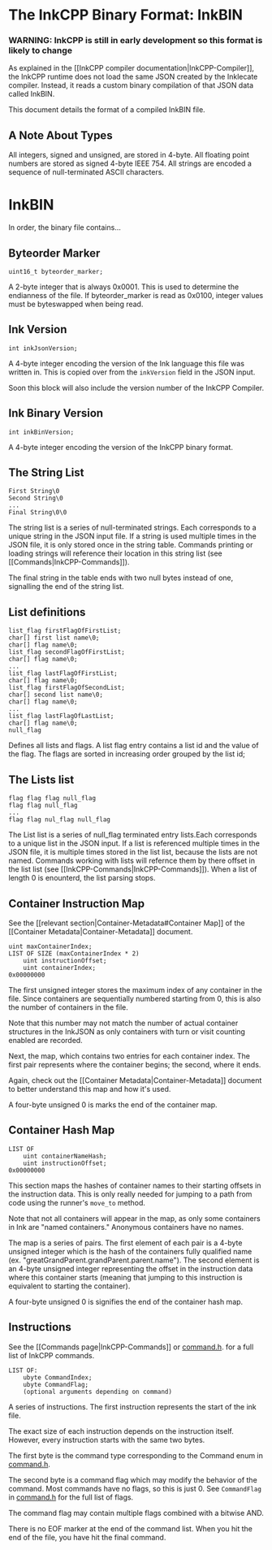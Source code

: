# The InkCPP Binary Format: InkBIN

### WARNING: InkCPP is still in early development so this format is likely to change

As explained in the [[InkCPP compiler documentation|InkCPP-Compiler]], the InkCPP runtime does not load the same JSON created by the Inklecate compiler. Instead, it reads a custom binary compilation of that JSON data called InkBIN.

This document details the format of a compiled InkBIN file.

## A Note About Types

All integers, signed and unsigned, are stored in 4-byte. All floating point numbers are stored as signed 4-byte IEEE 754. All strings are encoded a sequence of null-terminated ASCII characters. 

# InkBIN

In order, the binary file contains...

## Byteorder Marker

```
uint16_t byteorder_marker;
```

A 2-byte integer that is always 0x0001. This is used to determine the endianness of the file.
If byteorder_marker is read as 0x0100, integer values must be byteswapped when being read. 

## Ink Version

```
int inkJsonVersion;
```

A 4-byte integer encoding the version of the Ink language this file was written in. This is copied over from the `inkVersion` field in the JSON input.

Soon this block will also include the version number of the InkCPP Compiler.

## Ink Binary Version

```
int inkBinVersion;
```

A 4-byte integer encoding the version of the InkCPP binary format. 

## The String List

```
First String\0
Second String\0
...
Final String\0\0
```

The string list is a series of null-terminated strings. Each corresponds to a unique string in the JSON input file. If a string is used multiple times in the JSON file, it is only stored once in the string table. Commands printing or loading strings will reference their location in this string list (see [[Commands|InkCPP-Commands]]).

The final string in the table ends with two null bytes instead of one, signalling the end of the string list.

## List definitions

```
list_flag firstFlagOfFirstList;
char[] first list name\0;
char[] flag name\0;
list_flag secondFlagOfFirstList;
char[] flag name\0;
...
list_flag lastFlagOfFirstList;
char[] flag name\0;
list_flag firstFlagOfSecondList;
char[] second list name\0;
char[] flag name\0;
...
list_flag lastFlagOfLastList;
char[] flag name\0;
null_flag
```

Defines all lists and flags.  A list flag entry contains a list id and the value of the flag.
The flags are sorted in increasing order grouped by the list id;

## The Lists list

```
flag flag flag null_flag
flag flag null_flag
...
flag flag nul_flag null_flag
```
The List list is a series of null_flag terminated entry lists.Each corresponds to a unique list in the JSON input.
If a list is referenced multiple times in the JSON file, it is multiple times stored in the list list, because the lists are
not named. Commands working with lists will refernce them by there offset in the list list (see [[InkCPP-Commands|InkCPP-Commands]]). When a list of length 0 is enounterd, the list parsing stops.

## Container Instruction Map

See the [[relevant section|Container-Metadata#Container Map]] of the [[Container Metadata|Container-Metadata]] document.

```
uint maxContainerIndex;
LIST OF SIZE (maxContainerIndex * 2)
    uint instructionOffset;
    uint containerIndex;
0x00000000
```

The first unsigned integer stores the maximum index of any container in the file. Since containers are sequentially numbered starting from 0, this is also the number of containers in the file.

Note that this number may not match the number of actual container structures in the InkJSON as only containers with turn or visit counting enabled are recorded.

Next, the map, which contains two entries for each container index. The first pair represents where the container begins; the second, where it ends. 

Again, check out the [[Container Metadata|Container-Metadata]] document to better understand this map and how it's used.

A four-byte unsigned 0 is marks the end of the container map.

## Container Hash Map

```
LIST OF
    uint containerNameHash;
    uint instructionOffset;
0x00000000
```

This section maps the hashes of container names to their starting offsets in the instruction data. This is only really needed for jumping to a path from code using the runner's `move_to` method.

Note that not all containers will appear in the map, as only some containers in Ink are "named containers." Anonymous containers have no names.

The map is a series of pairs. The first element of each pair is a 4-byte unsigned integer which is the hash of the containers fully qualified name (ex. "greatGrandParent.grandParent.parent.name"). The second element is an 4-byte unsigned integer representing the offset in the instruction data where this container starts (meaning that jumping to this instruction is equivalent to starting the container).

A four-byte unsigned 0 is signifies the end of the container hash map.

## Instructions

See the [[Commands page|InkCPP-Commands]] or [command.h](https://github.com/brwarner/inkcpp/blob/master/shared/private/command.h). for a full list of InkCPP commands.

```
LIST OF:
    ubyte CommandIndex;
    ubyte CommandFlag;
    (optional arguments depending on command)
```

A series of instructions. The first instruction represents the start of the ink file. 

The exact size of each instruction depends on the instruction itself. However, every instruction starts with the same two bytes.

The first byte is the command type corresponding to the Command enum in [command.h](https://github.com/brwarner/inkcpp/blob/master/shared/private/command.h).

The second byte is a command flag which may modify the behavior of the command. Most commands have no flags, so this is just 0. See ``CommandFlag`` in [command.h](https://github.com/brwarner/inkcpp/blob/master/shared/private/command.h) for the full list of flags. 

The command flag may contain multiple flags combined with a bitwise AND.

There is no EOF marker at the end of the command list. When you hit the end of the file, you have hit the final command.
